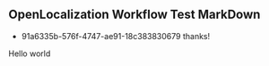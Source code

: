 ## OpenLocalization Workflow Test MarkDown
* 91a6335b-576f-4747-ae91-18c383830679 
thanks!

Hello world